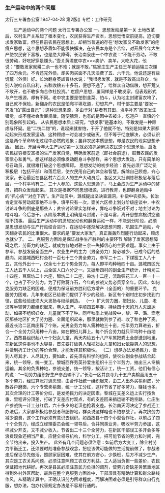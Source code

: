 ### 生产运动中的两个问题
太行三专署办公室
1947-04-28
第2版()
专栏：工作研究

　　生产运动中的两个问题
    太行三专署办公室
        一、思想发动是第一关
    土地改革后，农村生产关系起了根本变化，农民获得生产资本，思想觉悟空前提高，迫切要求发家致富。但在目前农民在思想上，却相当普遍的存在“想发家又不敢发家”的疙瘩户思想，这个思想矛盾如不能很快解决，在农民本身是个苦恼，对开展今年大生产使农民安下富根，也是绝大障碍。长治南泉庄一个中农说：“不能不劳动，不敢很劳动，好吃好穿是赚头。”壶关黄漳底中农×××卖驴、卖羊，大吃大花，他说：“要敢发家就耕二余一也不难；就是不敢。”焦家庄生产主任王羊锁运输三次赚了四万余元，不肯还完外债，却买肉买面不几天浪费了五、六千元，他说还是有些饥荒（外债）好。长治翻身英雄曹林水说：“我很愿发家，就是不敢高出群众，怕别人说咱自私自利，去秋收粮五十多石，便想不通了，给群众自动借粮，想开荒又不敢开，也不敢多向合作社投资。”
    疙瘩户思想，虽同样是不敢发家，但表现形式与产生根源，却有不同。老中农主要是怕割韭菜、怕斗，认为地主封建富农垮了，自己就不保险，新翻身的农民是怕爬平填圪道，幻想共产，村干部主要是“要发一齐发”怕“露出自己”；这种思想来源，多由于对“耕者有其田、填平补齐”政策发生错觉，或不懂社会发展规律，随便猜测，也有的是因中农被斗，圪道户一直填的个别现象所引起的。
    从农民思想本质上研究，“想发家”是基本的，不敢发是一种顾虑与怀疑。是“二恍二惚”的，说起来就害怕，干开了他就不怕，特别是如果大家都动起来形成发家运动，这种顾虑一时会减少或破灭，但不等于彻底解决，必须认识这是两个革命转化过程中必然的现象；虽非农民本质思想，却是农民的现实思想矛盾。
    因此，开展今年大生产运动第一关就必须抓紧解决农民这个思想矛盾，启发农民拔穷根安富根的生产发家自觉，明确发家前途（即社会前途），鼓舞农民的发家信心和勇气。想这样就必须像发动翻身斗争那样，来个思想大发动，只有简单的号召动员，就很难打破这个思想障碍。
    思想发动的初步经验：首先必须广泛动员积极层（包括干部）和落后层，使农民用自己的体会和智慧，解除自己顾虑，齐心发家。长治最近在县区村六百余人的生产大动员后，各区又大批训练积极层与落后层，一个村平均有二、三十人参加，这些人思想通了，马上会成为生产运动中的酵母，把群众发动起来。
    其次是根据不同思想根源，进行教育，也即翻身运动中的“抓心病”“对症下药”。生产动员中，潞城提出坚决查漏洞，补偿中农损失。长治肯定宣布劳动起家绝不斗争，填平只有一次，壶关六区桥上划分阶级座谈中，中农讨论斗争的倒底是那些人；贫农讨论果实怎样来，靠吃斗争饭对不对；地主讨论为啥斗咱，今后怎干。从阶级本质上明确是斗封建，不是斗富，离开思想病根讲空道理不顶事。
    最后生产运动中的思想发动也和翻身运动一样，不能划分阶段，必须是思想发动与生产行动结合进行，在运动中逐渐解决思想问题，巩固生产运动，今天翻身农民的比重很大。要求的是“要发大家发”，真正轰轰烈烈能行动起来，顾虑也就少了。
            二、克服劳力困难是保证战争生产胜利的主要环节
    解除了发家思想障碍之后，劳畜力的缺乏，就成为各地对耕三余一失掉信心的主要难题。事实上由于参军，参战发展全面生产，农业生产的主力（男全劳力）势必减少，已成今后的总趋向。如潞城西旺村全村一百七十三个男全劳力，参军二十二，下煤窑工人八十五，其他外出十一，仅余七十五个男全劳力，每人即平均种地四十亩。潞城四区光工人达五千人以上，占全区人口六分之一。又据卅四村的副业生产统计，计粉坊三十四座，豆腐坊二十六座，醋坊二十二座，染坊十二座，流动弹花工人一百一十一个，也占了不少劳力。为了打败蒋介石，今年的参战又势必贯穿全年。因此，如何克服劳力缺乏的困难，便成为保证前方胜利后方增产（全面的）的重要环节。
    克服劳力困难，几年来老区已给我们提供了不少的经验，新区有个别村庄初步找到门径，这些经验还须大大发扬与继续创造。
    （一）扩大劳力圈，把妇女、儿童、老汉等半辅劳力都组织起来，卷入生产。平顺四五年春，持续四十天的万人灭蝗运动，如果不组织妇女、儿童就下不了种。同年秋季上党战役中，黎、平、潞、壶老区那些地区扩大了劳力圈、全面组织起来，那里就做到参了战、收了秋也种了麦。最近长治二区南庄算了个账，光男全劳力每人需种地三十亩，把半劳力算进去，折合一个全劳力只用种十八亩，如在把妇儿算上。每个折合劳力就只平均种十亩地了。西故县组织起八十个妇女儿童，两天内给五十八户军属把粪土全部送到地里。
    在新区这件事也不太容易，首先要打破男人轻视妇女儿童和妇女依靠男人的思想，并做到折工计分的等价合理，才能发挥其积极性。
    （二）想尽办法发扬民力，做到人尽其才、人尽其力，要如此，首先须有科学的组织，使农业副业参战结合起来，统一领导，统一变工。黎城西仵劳英孙爱生组织十三个半劳力，抽出三人专搞运输，其余的负责种地，参战支差，统一领导，按活计工，统一工资，他们有信心的说：“一切劳力组织好生产参战输不了。”长治一区井良寺九十五户卖榆面用五十多个劳力，经过算账打通思想，由合作社统一组织起来，由三人出外买榆树皮，分散各户磨面，六个专营卖榆面，统一计工分红，这样节省了好多劳力，赚钱也多。其次合理的计工等价分红，是发扬民力的决定因素。黎城在支差义运上实行按负重、里程评分顶差，打破了支差应付观点，有的支差回来捎运输不跑空路。仁庄生产参战统一计工分红后，六十多岁的老汉也抢着支差。长治南天河决定了参战还工办法后，大家都积极给参战者积肥修地，群众说这样咱也不怕参战了。再次挤劳力减少浪费，这个工作必须有意识去组织。如西故县十四个小型合作社，以前占了四十个全劳力，经成立经理委员会统一领导后，合并同类业务，吸收半劳力参加，这样减少开支，又不减少收入，节省出二十三个全劳力，在新区干部误工多开会多等浪费现象还相当严重，应健全领导机构，科学分工，把可能节省的劳力和时间，完全节约出来，投入生产。
    此外有几个问题必须注意：如前后方大变工，除全村劳力平衡还工，还须要时刻准备参战观念，把应该做可能做的生活提前做了，参战者走后保证尽先做活，照顾家庭困难，使其在前方安心，少换班，后方不减少生产。其次是工农关系问题，必须注意照顾工农双方利益。工人适当负担一些差价，农民保证把地代耕好。再次是县区必须注意民力负担的调剂，使劳力奇缺差务繁重地区得到外村外区帮助，最后在整个克服劳力困难中，干部须具有精确计算和群众路线作风，从精确计算中，正确认识劳力困难程度，而解决困难必须是引导群众自行克服，想办法，包办代替规定办法是不容易行通的。
